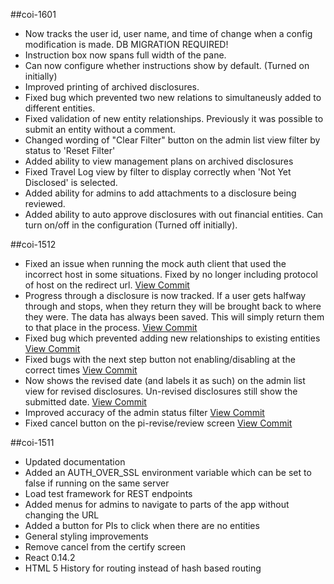##coi-1601
* Now tracks the user id, user name, and time of change when a config modification is made.  DB MIGRATION REQUIRED!
* Instruction box now spans full width of the pane.
* Can now configure whether instructions show by default.  (Turned on initially)
* Improved printing of archived disclosures.
* Fixed bug which prevented two new relations to simultaneusly added to different entities.
* Fixed validation of new entity relationships.  Previously it was possible to 
  submit an entity without a comment.
* Changed wording of "Clear Filter" button on the admin list view filter by
  status to 'Reset Filter'
* Added ability to view management plans on archived disclosures
* Fixed Travel Log view by filter to display correctly when 'Not Yet Disclosed'
  is selected.
* Added ability for admins to add attachments to a disclosure being reviewed.
* Added ability to auto approve disclosures with out financial entities.  Can turn on/off
  in the configuration (Turned off initially).

##coi-1512
* Fixed an issue when running the mock auth client that used the incorrect host 
  in some situations. Fixed by no longer including protocol of host on the
  redirect url. [View Commit](../../commit/54e2d57a70bc78bfb4c8bd92f220063ac347f11f)
* Progress through a disclosure is now tracked.
  If a user gets halfway through and stops, when they return
  they will be brought back to where they were. The data has always been
  saved. This will simply return them to that place in the process.  [View Commit](../../commit/1c77869fb8cb7905f1c438d9ecdb26d429aa9176)
* Fixed bug which prevented adding new relationships to existing entities  [View Commit](../../commit/cdf27883b167d9a856916ee078973009a04861f8)
* Fixed bugs with the next step button not enabling/disabling at the correct times  [View Commit](../../commit/4ae9ffe3b5fdbbcd7c92ee8b554a603836c34fa9)
* Now shows the revised date (and labels it as such) on the admin list view for
  revised disclosures. Un-revised disclosures still show the submitted date.  [View Commit](../../commit/ff428f15f3c4282c771cc39620499c700a40267b)
* Improved accuracy of the admin status filter  [View Commit](../../commit/6ead42b2c70fd018c67a8a49c8a1f58d5ff8e2b8)
* Fixed cancel button on the pi-revise/review screen  [View Commit](../../commit/7f0517f72be0b4d8bc714919d1cec156b56236fa)

##coi-1511

* Updated documentation
* Added an AUTH_OVER_SSL environment variable which can be set to false if running on the same server
* Load test framework for REST endpoints
* Added menus for admins to navigate to parts of the app without changing the URL
* Added a button for PIs to click when there are no entities
* General styling improvements
* Remove cancel from the certify screen
* React 0.14.2
* HTML 5 History for routing instead of hash based routing
